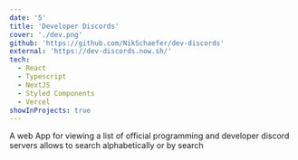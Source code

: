```yaml
---
date: '5'
title: 'Developer Discords'
cover: './dev.png'
github: 'https://github.com/NikSchaefer/dev-discords'
external: 'https://dev-discords.now.sh/'
tech:
  - React
  - Typescript
  - NextJS
  - Styled Components
  - Vercel
showInProjects: true
---
```


A web App for viewing a list of official programming and developer discord servers allows to search alphabetically or by search
